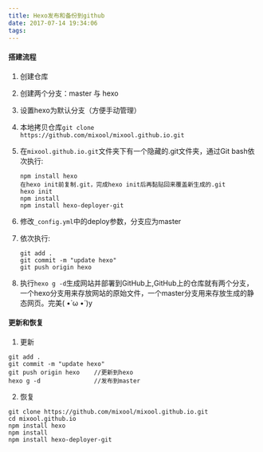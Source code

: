 ```yaml
---
title: Hexo发布和备份到github
date: 2017-07-14 19:34:06
tags:
---
```

#### 搭建流程  

1. 创建仓库  

2. 创建两个分支：master 与 hexo

3. 设置hexo为默认分支（方便手动管理）

4. 本地拷贝仓库`git clone https://github.com/mixool/mixool.github.io.git`
<!--more-->

5. 在`mixool.github.io.git`文件夹下有一个隐藏的.git文件夹，通过Git bash依次执行:

   ```
   npm install hexo
   在hexo init前复制.git，完成hexo init后再黏贴回来覆盖新生成的.git
   hexo init
   npm install
   npm install hexo-deployer-git
   ```

6. 修改`_config.yml`中的deploy参数，分支应为master

7. 依次执行:
   ```
   git add .
   git commit -m "update hexo"
   git push origin hexo
   ```
8. 执行`hexo g -d`生成网站并部署到GitHub上,GitHub上的仓库就有两个分支，一个hexo分支用来存放网站的原始文件，一个master分支用来存放生成的静态网页。完美( •̀ ω •́ )y  


#### 更新和恢复

   1. 更新  
   ```
   git add .
   git commit -m "update hexo"
   git push origin hexo    //更新到hexo
   hexo g -d               //发布到master
   ```
   2. 恢复  
   ```
   git clone https://github.com/mixool/mixool.github.io.git
   cd mixool.github.io
   npm install hexo
   npm install
   npm install hexo-deployer-git
   ```